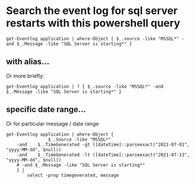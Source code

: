 # Search the event log for sql server restarts with this powershell query


	get-Eventlog application | where-Object { $_.source -like "MSSQL*" -and $_.Message -like "SQL Server is starting*" }


## with alias...

Or more briefly:


	get-Eventlog application | ? { $_.source -like "MSSQL*" -and $_.Message -like "SQL Server is starting*" }	



## specific date range...

Or for particular message / date range



	get-Eventlog application | where-Object {
					$_.Source -like "MSSQL*" 
		-and	$_.TimeGenerated -gt ([datetime]::parseexact("2021-07-01", "yyyy-MM-dd", $null))
		-and 	$_.TimeGenerated -lt ([dateTime]::parseexact("2021-07-13", "yyyy-MM-dd", $null)) 
		# -and $_.Message -like "SQL Server is starting*"
		} | 
			select -prop timegenerated, message

